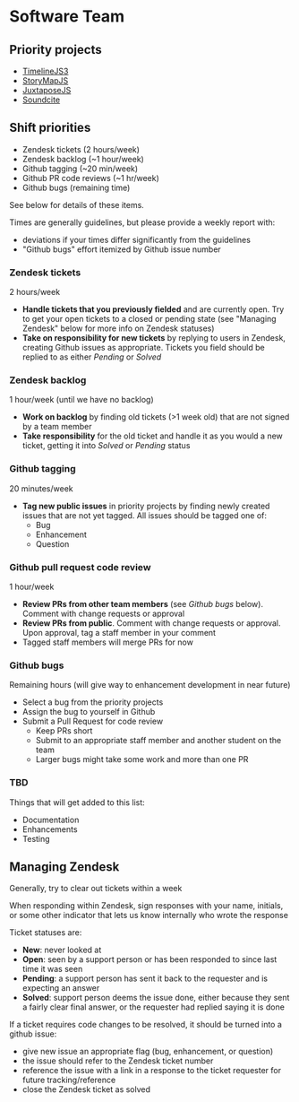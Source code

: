 # Software Team

## Priority projects

  * [TimelineJS3](https://github.com/NUKnightLab/TimelineJS3)
  * [StoryMapJS](https://github.com/NUKnightLab/StoryMapJS)
  * [JuxtaposeJS](https://github.com/NUKnightLab/juxtapose)
  * [Soundcite](https://github.com/NUKnightLab/soundcite)
  
## Shift priorities
 
  * Zendesk tickets (2 hours/week)
  * Zendesk backlog (~1 hour/week)
  * Github tagging (~20 min/week)
  * Github PR code reviews (~1 hr/week)
  * Github bugs (remaining time)
  
See below for details of these items.
 
Times are generally guidelines, but please provide a weekly report with:
 
  * deviations if your times differ significantly from the guidelines
  * "Github bugs" effort itemized by Github issue number

### Zendesk tickets
 
   2 hours/week
   
   - **Handle tickets that you previously fielded** and are currently open. Try to get your open tickets to a closed or pending state (see "Managing Zendesk" below for more info on Zendesk statuses)
   - **Take on responsibility for new tickets** by replying to users in Zendesk, creating Github issues as appropriate. Tickets you field should be replied to as either _Pending_ or _Solved_
   
### Zendesk backlog
 
   1 hour/week (until we have no backlog)
   
   - **Work on backlog** by finding old tickets (>1 week old) that are not signed by a team member
   - **Take responsibility** for the old ticket and handle it as you would a new ticket, getting it into _Solved_ or _Pending_ status
   
### Github tagging
 
   20 minutes/week
   
   - **Tag new public issues** in priority projects by finding newly created issues that are not yet tagged. All issues should be tagged one of:
     * Bug
     * Enhancement
     * Question

### Github pull request code review
 
   1 hour/week
   
   - **Review PRs from other team members** (see _Github bugs_ below). Comment with change requests or approval
   - **Review PRs from public**. Comment with change requests or approval. Upon approval, tag a staff member in your comment
   - Tagged staff members will merge PRs for now
   
### Github bugs
 
Remaining hours (will give way to enhancement development in near future)
   
   - Select a bug from the priority projects
   - Assign the bug to yourself in Github
   - Submit a Pull Request for code review
     * Keep PRs short
     * Submit to an appropriate staff member and another student on the team
     * Larger bugs might take some work and more than one PR

### TBD

Things that will get added to this list:

  * Documentation
  * Enhancements
  * Testing
     
## Managing Zendesk

Generally, try to clear out tickets within a week

When responding within Zendesk, sign responses with your name, initials, or some other indicator that lets us know internally who wrote the response

Ticket statuses are:

  * **New**: never looked at
  * **Open**: seen by a support person or has been responded to since last time it was seen
  * **Pending**: a support person has sent it back to the requester and is expecting an answer
  * **Solved**: support person deems the issue done, either because they sent a fairly clear final answer, or the requester had replied saying it is done

If a ticket requires code changes to be resolved, it should be turned into a github issue:

  * give new issue an appropriate flag (bug, enhancement, or question)
  * the issue should refer to the Zendesk ticket number
  * reference the issue with a link in a response to the ticket requester for future tracking/reference
  * close the Zendesk ticket as solved
